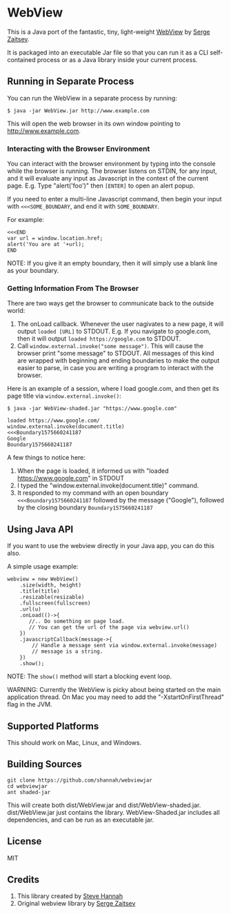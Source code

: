 # WebView

This is a Java port of the fantastic, tiny, light-weight [WebView](https://github.com/zserge/webview) by [Serge Zaitsev](https://zserge.com).

It is packaged into an executable Jar file so that you can run it as a CLI self-contained process or as a Java library inside your current process.

## Running in Separate Process


You can run the WebView in a separate process by running:

~~~~
$ java -jar WebView.jar http://www.example.com
~~~~

This will open the web browser in its own window pointing to http://www.example.com.

### Interacting with the Browser Environment

You can interact with the browser environment by typing into the console while the browser is running.  The browser listens on STDIN, for any input, and it will evaluate any input as Javascript in the context of the current page.  E.g. Type "alert('foo')" then `[ENTER]` to open an alert popup.  

If you need to enter a multi-line Javascript command, then begin your input with `<<<SOME_BOUNDARY`, and end it with `SOME_BOUNDARY`.

For example:

~~~~
<<<END
var url = window.location.href;
alert('You are at '+url);
END
~~~~

NOTE:  If you give it an empty boundary, then it will simply use a blank line as your boundary.

### Getting Information From The Browser

There are two ways get the browser to communicate back to the outside world:

1. The onLoad callback.  Whenever the user nagivates to a new page, it will output `loaded [URL]` to STDOUT.  E.g. If you navigate to google.com, then it will output `loaded https://google.com` to STDOUT.
2. Call `window.external.invoke("some message")`.  This will cause the browser print "some message" to STDOUT.  All messages of this kind are wrapped with beginning and ending boundaries to make the output easier to parse, in case you are writing a program to interact with the browser.

Here is an example of a session, where I load google.com, and then get its page title via `window.external.invoke()`:

~~~~
$ java -jar WebView-shaded.jar "https://www.google.com"

loaded https://www.google.com/
window.external.invoke(document.title)
<<<Boundary1575660241187
Google
Boundary1575660241187
~~~~

A few things to notice here:

1. When the page is loaded, it informed us with "loaded https://www.google.com" in STDOUT
2. I typed the "window.external.invoke(document.title)" command.
3. It responded to my command with an open boundary `<<<Boundary1575660241187` followed by the message ("Google"), followed by the closing boundary `Boundary1575660241187`

## Using Java API

If you want to use the webview directly in your Java app, you can do this also. 

A simple usage example:

~~~~
webview = new WebView()
    .size(width, height)
    .title(title)
    .resizable(resizable)
    .fullscreen(fullscreen)
    .url(u)
    .onLoad(()->{
       //.. Do something on page load.
	   // You can get the url of the page via webview.url()
    })
    .javascriptCallback(message->{
        // Handle a message sent via window.external.invoke(message)
        // message is a string.
    })
    .show();
~~~~

NOTE: The `show()` method will start a blocking event loop.

WARNING: Currently the WebView is picky about being started on the main application thread.  On Mac you may need to add the "-XstartOnFirstThread" flag in the JVM.

## Supported Platforms

This should work on Mac, Linux, and Windows.


## Building Sources

~~~
git clone https://github.com/shannah/webviewjar
cd webviewjar
ant shaded-jar
~~~

This will create both dist/WebView.jar and dist/WebView-shaded.jar.  dist/WebView.jar just contains the library.  WebView-Shaded.jar includes all dependencies, and can be run as an executable jar.

## License

MIT

## Credits

1. This library created by [Steve Hannah](https://sjhannah.com)
2. Original webview library by [Serge Zaitsev](https://zserge.com)